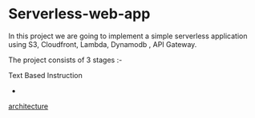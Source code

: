 # Serverless-web-app

In this project we are going to implement a simple serverless application using S3, Cloudfront, Lambda, Dynamodb , API Gateway.

The project consists of 3 stages :-

Text Based Instruction 

-

<a href="[https://drive.google.com/file/d/1PS4XiHr7IX6V1VgIKsT4XhWTi_cU2NNQ/view?usp=sharing]" target="_blank">architecture</a>



[https://drive.google.com/file/d/1PS4XiHr7IX6V1VgIKsT4XhWTi_cU2NNQ/view?usp=sharing]: ttps://drive.google.com/file/d/1PS4XiHr7IX6V1VgIKsT4XhWTi_cU2NNQ/view?usp=sharin